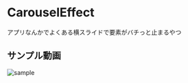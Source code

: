 # CarouselEffect

アプリなんかでよくある横スライドで要素がバチっと止まるやつ


## サンプル動画

![sample](https://user-images.githubusercontent.com/50987681/110206802-4538b980-7ec3-11eb-8ac2-34f8c38ef89f.gif)
